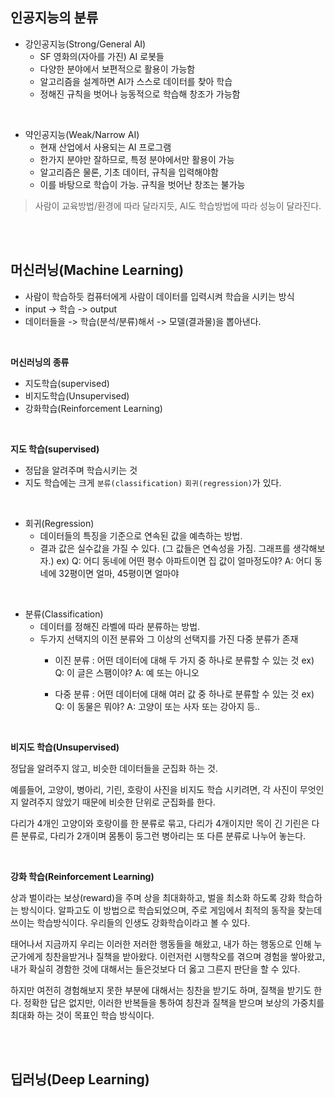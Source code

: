 ## 인공지능의 분류
- 강인공지능(Strong/General AI)
    - SF 영화의(자아를 가진) AI 로봇들
    - 다양한 분야에서 보편적으로 활용이 가능함
    - 알고리즘을 설계하면 AI가 스스로 데이터를 찾아 학습
    - 정해진 규칙을 벗어나 능동적으로 학습해 창조가 가능함
    
<br>

- 약인공지능(Weak/Narrow AI)
    - 현재 산업에서 사용되는 AI 프로그램
    - 한가지 분야만 잘하므로, 특정 분야에서만 활용이 가능
    - 알고리즘은 물론, 기초 데이터, 규칙을 입력해야함
    - 이를 바탕으로 학습이 가능. 규칙을 벗어난 창조는 불가능

> 사람이 교육방법/환경에 따라 달라지듯, AI도 학습방법에 따라 성능이 달라진다.

<br><br>

## 머신러닝(Machine Learning)
- 사람이 학습하듯 컴퓨터에게 사람이 데이터를 입력시켜 학습을 시키는 방식
- input -> 학습 -> output
- 데이터들을 -> 학습(분석/분류)해서 -> 모델(결과물)을 뽑아낸다.

<br>

**머신러닝의 종류**
- 지도학습(supervised)
- 비지도학습(Unsupervised)
- 강화학습(Reinforcement Learning)

<br>

**지도 학습(supervised)** 
- 정답을 알려주며 학습시키는 것
- 지도 학습에는 크게 `분류(classification)` `회귀(regression)`가 있다.

<br>

- 회귀(Regression)
    - 데이터들의 특징을 기준으로 연속된 값을 예측하는 방법.
    - 결과 값은 실수값을 가질 수 있다. (그 값들은 연속성을 가짐. 그래프를 생각해보자.)
    ex) Q: 어디 동네에 어떤 평수 아파트이면 집 값이 얼마정도야?
        A: 어디 동네에 32평이면 얼마, 45평이면 얼마야

<br>

- 분류(Classification)
    - 데이터를 정해진 라벨에 따라 분류하는 방법.
    - 두가지 선택지의 이전 분류와 그 이상의 선택지를 가진 다중 분류가 존재
        - 이진 분류 : 어떤 데이터에 대해 두 가지 중 하나로 분류할 수 있는 것
        ex) Q: 이 글은 스팸이야?
            A: 예 또는 아니오
        
        - 다중 분류 : 어떤 데이터에 대해 여러 값 중 하나로 분류할 수 있는 것
        ex) Q: 이 동물은 뭐야?
            A: 고양이 또는 사자 또는 강아지 등..
    
<br>
    
**비지도 학습(Unsupervised)**

정답을 알려주지 않고, 비슷한 데이터들을 군집화 하는 것.

예를들어, 고양이, 병아리, 기린, 호랑이 사진을 비지도 학습 시키려면, 각 사진이 무엇인지 알려주지 않았기 때문에 비슷한 단위로 군집화를 한다.<br>

다리가 4개인 고양이와 호랑이를 한 분류로 묶고, 다리가 4개이지만 목이 긴 기린은 다른 분류로, 다리가 2개이며 몸통이 둥그런 병아리는 또 다른 분류로 나누어 놓는다.<br>

<br>

**강화 학습(Reinforcement Learning)**

상과 벌이라는 보상(reward)을 주며 상을 최대화하고, 벌을 최소화 하도록 강화 학습하는 방식이다. 알파고도 이 방법으로 학습되었으며, 주로 게임에서 최적의 동작을 찾는데 쓰이는 학습방식이다. 우리들의 인생도 강화학습이라고 볼 수 있다.

태어나서 지금까지 우리는 이러한 저러한 행동들을 해왔고, 내가 하는 행동으로 인해 누군가에게 칭찬을받거나 질책을 받아왔다.
이런저런 시행착오를 겪으며 경험을 쌓아왔고, 내가 확실히 경함한 것에 대해서는 들은것보다 더 옳고 그른지 판단을 할 수 있다.<br>

하지만 여전히 경험해보지 못한 부분에 대해서는 칭찬을 받기도 하며, 질책을 받기도 한다.
정확한 답은 없지만, 이러한 반복들을 통하여 칭찬과 질책을 받으며 보상의 가중치를 최대화 하는 것이 목표인 학습 방식이다.


<br><br>


## 딥러닝(Deep Learning)
